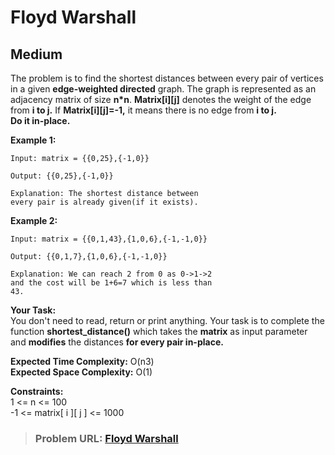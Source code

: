 # **Floyd Warshall**

## **Medium**

The problem is to find the shortest distances between every pair of vertices in a given **edge-weighted directed** graph. The graph is represented as an adjacency matrix of size **n\*n**. **Matrix\[i\]\[j\]** denotes the weight of the edge from **i to j.** If **Matrix\[i\]\[j\]=-1,** it means there is no edge from **i to j.**  
**Do it in-place.**

**Example 1:**

```
Input: matrix = {{0,25},{-1,0}}

Output: {{0,25},{-1,0}}

Explanation: The shortest distance between
every pair is already given(if it exists).
```

**Example 2:**

```
Input: matrix = {{0,1,43},{1,0,6},{-1,-1,0}}

Output: {{0,1,7},{1,0,6},{-1,-1,0}}

Explanation: We can reach 2 from 0 as 0->1->2
and the cost will be 1+6=7 which is less than
43.
```

**Your Task:**  
You don't need to read, return or print anything. Your task is to complete the function **shortest_distance()** which takes the **matrix** as input parameter and **modifies** the distances **for every pair in-place.**

**Expected Time Complexity:** O(n3)  
**Expected Space Complexity:** O(1)

**Constraints:**  
1 &lt;= n &lt;= 100  
-1 &lt;= matrix\[ i \]\[ j \] &lt;= 1000

> ### Problem URL: **[Floyd Warshall](https://practice.geeksforgeeks.org/problems/implementing-floyd-warshall2042/1)**
